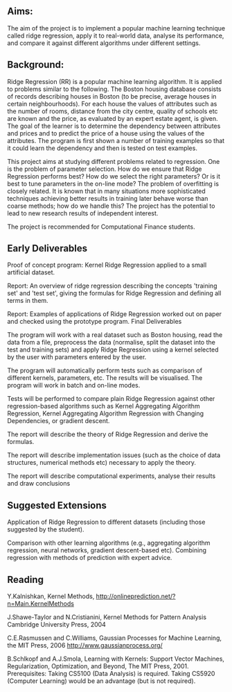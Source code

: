 ## Aims:
The aim of the project is to implement a popular machine learning technique called ridge regression, apply it to real-world data, analyse its performance, and compare it against different algorithms under different settings. 

## Background:
Ridge Regression (RR) is a popular machine learning algorithm. It is applied to problems similar to the following. The Boston housing database consists of records describing houses in Boston (to be precise, average houses in certain neighbourhoods). For each house the values of attributes such as the number of rooms, distance from the city centre, quality of schools etc are known and the price, as evaluated by an expert estate agent, is given. The goal of the learner is to determine the dependency between attributes and prices and to predict the price of a house using the values of the attributes. The program is first shown a number of training examples so that it could learn the dependency and then is tested on test examples. 

This project aims at studying different problems related to regression. One is the problem of parameter selection. How do we ensure that Ridge Regression performs best? How do we select the right parameters? Or is it best to tune parameters in the on-line mode? The problem of overfitting is closely related. It is known that in many situations more sophisticated techniques achieving better results in training later behave worse than coarse methods; how do we handle this? The project has the potential to lead to new research results of independent interest.

The project is recommended for Computational Finance students.

## Early Deliverables

Proof of concept program: Kernel Ridge Regression applied to a small artificial dataset.

Report: An overview of ridge regression describing the concepts 'training set' and 'test set', giving the formulas for Ridge Regression and defining all terms in them.

Report: Examples of applications of Ridge Regression worked out on paper and checked using the prototype program.
Final Deliverables

The program will work with a real dataset such as Boston housing, read the data from a file, preprocess the data (normalise, split the dataset into the test and training sets) and apply Ridge Regression using a kernel selected by the user with parameters entered by the user.

The program will automatically perform tests such as comparison of different kernels, parameters, etc. The results will be visualised. 
The program will work in batch and on-line modes.

Tests will be performed to compare plain Ridge Regression against other regression-based algorithms such as Kernel Aggregating Algorithm Regression, Kernel Aggregating Algorithm Regression with Changing Dependencies, or gradient descent.

The report will describe the theory of Ridge Regression and derive the formulas.

The report will describe implementation issues (such as the choice of data structures, numerical methods etc) necessary to apply the theory. 

The report will describe computational experiments, analyse their results and draw conclusions 

## Suggested Extensions

Application of Ridge Regression to different datasets (including those suggested by the student).

Comparison with other learning algorithms (e.g., aggregating algorithm regression, neural networks, gradient descent-based etc).
Combining regression with methods of prediction with expert advice.

## Reading

Y.Kalnishkan, Kernel Methods, http://onlineprediction.net/?n=Main.KernelMethods

J.Shawe-Taylor and N.Cristianini, Kernel Methods for Pattern Analysis Cambridge University Press, 2004

C.E.Rasmussen and C.Williams, Gaussian Processes for Machine Learning, the MIT Press, 2006 http://www.gaussianprocess.org/

B.Schlkopf and A.J.Smola, Learning with Kernels: Support Vector Machines, Regularization, Optimization, and Beyond, The MIT Press, 2001.
Prerequisites: Taking CS5100 (Data Analysis) is required. Taking CS5920 (Computer Learning) would be an advantage (but is not required). 
